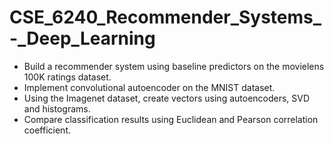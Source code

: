 # CSE_6240_Recommender_Systems_-_Deep_Learning

- Build a recommender system using baseline predictors on the movielens 100K ratings dataset.
- Implement convolutional autoencoder on the MNIST dataset.
- Using the Imagenet dataset, create vectors using autoencoders, SVD and histograms.
- Compare classification results using Euclidean and Pearson correlation coefficient.
